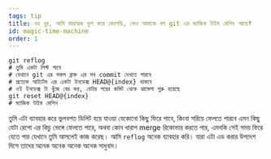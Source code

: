 ```yaml
---
tags: tip
title: ওহ ধুর, আমি মারাত্মক ভুল করে ফেলেছি, কেও আমাকে বল git এর ম্যাজিক টাইম মেশিন আছে‽
id: magic-time-machine
order: 1
---
```


```git
git reflog
# তুমি একটা লিস্ট পাবে 
# যেখানে git এর সকল ব্রাঞ্চ এর সব commit দেখতে পারবে   
# প্রত্যেক আইটেম এর একটা ইনডেক্স HEAD@{index} থাকবে
# ওই ইনডেক্স টা খুঁজে বের কর, যেটার পরের কমিট থেকে ঝামেলা শুরু হয়েছে
git reset HEAD@{index}
# ম্যাজিক টাইম মেশিন
```

তুমি এটা ব্যাবহার করে ভুলবশত ডিলিট হয়ে যাওয়া যেকোনো কিছু ফিরে পাবে, কিংবা সরিয়ে ফেলতে পারবে এমন কিছু যেটা রেপো এর কিচু ভেঙ্গে ফেলতে পারে, অথবা কোন খারাপ merge রিকোভার করতে পার, এমনকি সেই সময় ফিরে যেতে পার যেখানে তুমি আসলেই কাজ করেছ। 
আমি `reflog`  অনেক ব্যাবহার করি। যারা এটা এড করার উপদেশ দিসে তাদের অনেক অনেক  অনেক অনেক সাধুবাদ। 